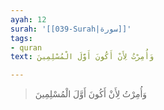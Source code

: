 ```yaml
---
ayah: 12
surah: '[[039-Surah|سورة]]'
tags:
- quran
text: وَأُمِرْتُ لِأَنْ أَكُونَ أَوَّلَ الْمُسْلِمِينَ

---
```

> وَأُمِرْتُ لِأَنْ أَكُونَ أَوَّلَ الْمُسْلِمِينَ
